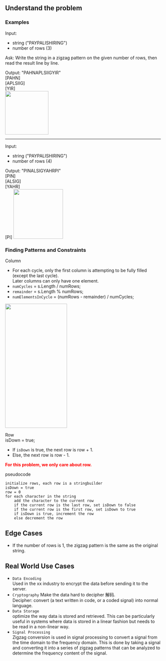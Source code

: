 ## Understand the problem
### Examples
Input: 
- string   ("PAYPALISHIRING")
- number of rows   (3)

Ask: 
Write the string in a zigzag pattern on the given number of rows, then read the result line by line.

Output: "PAHNAPLSIIGYIR"  
[PAHN]  
[APLSIIG]    
[YIR]  
<img height="140" src="https://i.gyazo.com/fa97b207713267ebc5587687b47f2791.jpg"/>

---
Input:
- string   ("PAYPALISHIRING")
- number of rows   (4)

Output: "PINALSIGYAHRPI"  
[PIN]  
[ALSIG]    
[YAHR]  
[PI]
<img height="160" src="https://i.gyazo.com/05195acadfb7e092ee1b3e3c09373183.jpg" />

### Finding Patterns and Constraints
Column 
- For each cycle, only the first column is attempting to be fully filled (except the last cycle).  
  Later columns can only have one element.
- `numCycles` = s.Length / numRows;
- `remainder` = s.Length % numRows;
- `numElementsInCycle` = (numRows - remainder) / numCycles;

<img height="400" src="https://i.gyazo.com/9d40a843c1cf1c9ed6af293b9d4e8fe3.png" width="200"/>

Row  
isDown = true;
- If `isDown` is true, the next row is row + 1.
- Else, the next row is row - 1.

**<span style="color:red;">For this problem, we only care about row.</span>**

pseudocode
```
initialize rows, each row is a stringbuilder
isDown = true
row = 0
for each character in the string
    add the character to the current row
    if the current row is the last row, set isDown to false
    if the current row is the first row, set isDown to true
    if isDown is true, increment the row
    else decrement the row
```


## Edge Cases 
-  If the number of rows is 1, the zigzag pattern is the same as the original string.

## Real World Use Cases
- `Data Encoding`  
    Used in the xx industry to encrypt the data before sending it to the server.
- `Cryptography`
    Make the data hard to decipher 解码.  
    Decipher: convert (a text written in code, or a coded signal) into normal language.
- `Data Storage`  
  optimize the way data is stored and retrieved. This can be particularly useful in systems where data is stored in a linear fashion but needs to be read in a non-linear way.
- `Signal Processing`  
  Zigzag conversion is used in signal processing to convert a signal from the time domain to the frequency domain. This is done by taking a signal and converting it into a series of zigzag patterns that can be analyzed to determine the frequency content of the signal.
